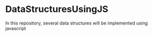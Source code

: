 # DataStructuresUsingJS
In this repository, several data structures will be implemented using javascript
